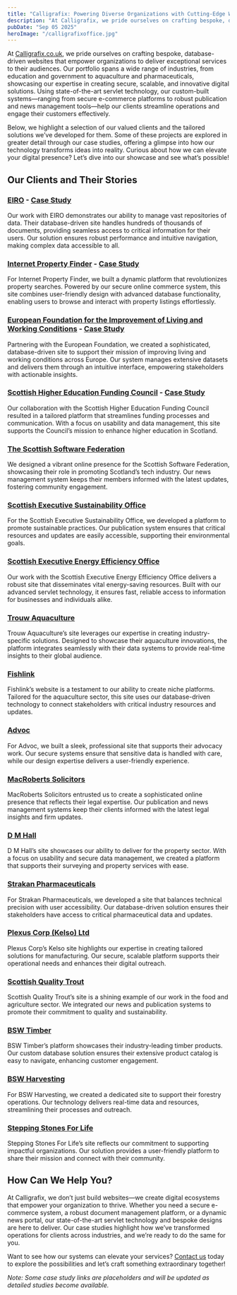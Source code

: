 ```yaml
---
title: "Calligrafix: Powering Diverse Organizations with Cutting-Edge Web Solutions"
description: "At Calligrafix, we pride ourselves on crafting bespoke, database-driven websites that empower organizations to deliver exceptional services to their audiences."
pubDate: "Sep 05 2025"
heroImage: "/calligrafixoffice.jpg"
---
```

<p style="text-align: left;">At <a href="https://calligrafix.co.uk">Calligrafix.co.uk</a>, we pride ourselves on crafting bespoke, database-driven websites that empower organizations to deliver exceptional services to their audiences. Our portfolio spans a wide range of industries, from education and government to aquaculture and pharmaceuticals, showcasing our expertise in creating secure, scalable, and innovative digital solutions. Using state-of-the-art servlet technology, our custom-built systems—ranging from secure e-commerce platforms to robust publication and news management tools—help our clients streamline operations and engage their customers effectively.</p>
<p style="text-align: left;">Below, we highlight a selection of our valued clients and the tailored solutions we’ve developed for them. Some of these projects are explored in greater detail through our case studies, offering a glimpse into how our technology transforms ideas into reality. Curious about how we can elevate your digital presence? Let’s dive into our showcase and see what’s possible!</p>

<h2 style="text-align: left;">Our Clients and Their Stories</h2>
<h3 style="text-align: left;"><a href="https://www.eiro.eu">EIRO</a> - <a href="#">Case Study</a></h3>
<p style="text-align: left;">Our work with EIRO demonstrates our ability to manage vast repositories of data. Their database-driven site handles hundreds of thousands of documents, providing seamless access to critical information for their users. Our solution ensures robust performance and intuitive navigation, making complex data accessible to all.</p>

<h3 style="text-align: left;"><a href="https://www.internetpropertyfinder.com">Internet Property Finder</a> - <a href="#">Case Study</a></h3>
<p style="text-align: left;">For Internet Property Finder, we built a dynamic platform that revolutionizes property searches. Powered by our secure online commerce system, this site combines user-friendly design with advanced database functionality, enabling users to browse and interact with property listings effortlessly.</p>

<h3 style="text-align: left;"><a href="https://www.eurofound.europa.eu">European Foundation for the Improvement of Living and Working Conditions</a> - <a href="#">Case Study</a></h3>
<p style="text-align: left;">Partnering with the European Foundation, we created a sophisticated, database-driven site to support their mission of improving living and working conditions across Europe. Our system manages extensive datasets and delivers them through an intuitive interface, empowering stakeholders with actionable insights.</p>

<h3 style="text-align: left;"><a href="https://www.sfc.ac.uk">Scottish Higher Education Funding Council</a> - <a href="#">Case Study</a></h3>
<p style="text-align: left;">Our collaboration with the Scottish Higher Education Funding Council resulted in a tailored platform that streamlines funding processes and communication. With a focus on usability and data management, this site supports the Council’s mission to enhance higher education in Scotland.</p>

<h3 style="text-align: left;"><a href="https://www.scottishsoftwarefederation.org">The Scottish Software Federation</a></h3>
<p style="text-align: left;">We designed a vibrant online presence for the Scottish Software Federation, showcasing their role in promoting Scotland’s tech industry. Our news management system keeps their members informed with the latest updates, fostering community engagement.</p>

<h3 style="text-align: left;"><a href="https://www.gov.scot/about/how-government-is-run/directorates/sustainability-and-climate-change/">Scottish Executive Sustainability Office</a></h3>
<p style="text-align: left;">For the Scottish Executive Sustainability Office, we developed a platform to promote sustainable practices. Our publication system ensures that critical resources and updates are easily accessible, supporting their environmental goals.</p>

<h3 style="text-align: left;"><a href="https://www.gov.scot/about/how-government-is-run/directorates/energy-and-climate-change/">Scottish Executive Energy Efficiency Office</a></h3>
<p style="text-align: left;">Our work with the Scottish Executive Energy Efficiency Office delivers a robust site that disseminates vital energy-saving resources. Built with our advanced servlet technology, it ensures fast, reliable access to information for businesses and individuals alike.</p>

<h3 style="text-align: left;"><a href="https://www.trouwaquaculture.com">Trouw Aquaculture</a></h3>
<p style="text-align: left;">Trouw Aquaculture’s site leverages our expertise in creating industry-specific solutions. Designed to showcase their aquaculture innovations, the platform integrates seamlessly with their data systems to provide real-time insights to their global audience.</p>

<h3 style="text-align: left;"><a href="https://www.fishlink.com">Fishlink</a></h3>
<p style="text-align: left;">Fishlink’s website is a testament to our ability to create niche platforms. Tailored for the aquaculture sector, this site uses our database-driven technology to connect stakeholders with critical industry resources and updates.</p>

<h3 style="text-align: left;"><a href="https://www.advoc.com">Advoc</a></h3>
<p style="text-align: left;">For Advoc, we built a sleek, professional site that supports their advocacy work. Our secure systems ensure that sensitive data is handled with care, while our design expertise delivers a user-friendly experience.</p>

<h3 style="text-align: left;"><a href="https://www.macroberts.com">MacRoberts Solicitors</a></h3>
<p style="text-align: left;">MacRoberts Solicitors entrusted us to create a sophisticated online presence that reflects their legal expertise. Our publication and news management systems keep their clients informed with the latest legal insights and firm updates.</p>

<h3 style="text-align: left;"><a href="https://www.dmhall.co.uk">D M Hall</a></h3>
<p style="text-align: left;">D M Hall’s site showcases our ability to deliver for the property sector. With a focus on usability and secure data management, we created a platform that supports their surveying and property services with ease.</p>

<h3 style="text-align: left;"><a href="https://www.strakanpharma.com">Strakan Pharmaceuticals</a></h3>
<p style="text-align: left;">For Strakan Pharmaceuticals, we developed a site that balances technical precision with user accessibility. Our database-driven solution ensures their stakeholders have access to critical pharmaceutical data and updates.</p>

<h3 style="text-align: left;"><a href="https://www.plexus.com">Plexus Corp (Kelso) Ltd</a></h3>
<p style="text-align: left;">Plexus Corp’s Kelso site highlights our expertise in creating tailored solutions for manufacturing. Our secure, scalable platform supports their operational needs and enhances their digital outreach.</p>

<h3 style="text-align: left;"><a href="https://www.scottishqualitytrout.co.uk">Scottish Quality Trout</a></h3>
<p style="text-align: left;">Scottish Quality Trout’s site is a shining example of our work in the food and agriculture sector. We integrated our news and publication systems to promote their commitment to quality and sustainability.</p>

<h3 style="text-align: left;"><a href="https://www.bsw.co.uk">BSW Timber</a></h3>
<p style="text-align: left;">BSW Timber’s platform showcases their industry-leading timber products. Our custom database solution ensures their extensive product catalog is easy to navigate, enhancing customer engagement.</p>

<h3 style="text-align: left;"><a href="https://www.bsw.co.uk/harvesting">BSW Harvesting</a></h3>
<p style="text-align: left;">For BSW Harvesting, we created a dedicated site to support their forestry operations. Our technology delivers real-time data and resources, streamlining their processes and outreach.</p>

<h3 style="text-align: left;"><a href="https://www.steppingstonesforlife.org">Stepping Stones For Life</a></h3>
<p style="text-align: left;">Stepping Stones For Life’s site reflects our commitment to supporting impactful organizations. Our solution provides a user-friendly platform to share their mission and connect with their community.</p>

<h2 style="text-align: left;">How Can We Help You?</h2>
<p style="text-align: left;">At Calligrafix, we don’t just build websites—we create digital ecosystems that empower your organization to thrive. Whether you need a secure e-commerce system, a robust document management platform, or a dynamic news portal, our state-of-the-art servlet technology and bespoke designs are here to deliver. Our case studies highlight how we’ve transformed operations for clients across industries, and we’re ready to do the same for you.</p>
<p style="text-align: left;">Want to see how our systems can elevate your services? <a href="https://calligrafix.co.uk/contact">Contact us</a> today to explore the possibilities and let’s craft something extraordinary together!</p>
<p style="text-align: left;"><em>Note: Some case study links are placeholders and will be updated as detailed studies become available.</em></p>

